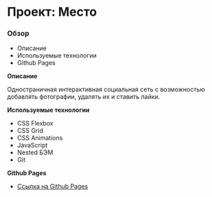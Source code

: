 # Проект: Место

### Обзор

* Описание
* Используемые технологии
* Github Pages

**Описание**

Одностраничная интерактивная социальная сеть с возможностью добавлять фотографии, удалять их и ставить лайки.

**Используемые технологии**

* CSS Flexbox
* CSS Grid
* CSS Animations
* JavaScript
* Nested БЭМ
* Git

**Github Pages**

* [Ссылка на Github Pages](https://egtalovikov.github.io/mesto)
